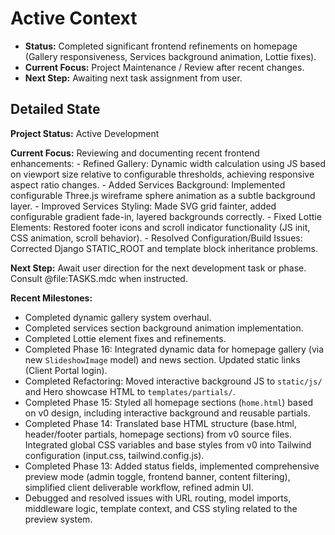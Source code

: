 # Active Context

*   **Status:** Completed significant frontend refinements on homepage (Gallery responsiveness, Services background animation, Lottie fixes).
*   **Current Focus:** Project Maintenance / Review after recent changes.
*   **Next Step:** Awaiting next task assignment from user.

## Detailed State

**Project Status:** Active Development

**Current Focus:** Reviewing and documenting recent frontend enhancements:
    - Refined Gallery: Dynamic width calculation using JS based on viewport size relative to configurable thresholds, achieving responsive aspect ratio changes.
    - Added Services Background: Implemented configurable Three.js wireframe sphere animation as a subtle background layer.
    - Improved Services Styling: Made SVG grid fainter, added configurable gradient fade-in, layered backgrounds correctly.
    - Fixed Lottie Elements: Restored footer icons and scroll indicator functionality (JS init, CSS animation, scroll behavior).
    - Resolved Configuration/Build Issues: Corrected Django STATIC_ROOT and template block inheritance problems.

**Next Step:** Await user direction for the next development task or phase. Consult @file:TASKS.mdc when instructed.

**Recent Milestones:**
- Completed dynamic gallery system overhaul.
- Completed services section background animation implementation.
- Completed Lottie element fixes and refinements.
- Completed Phase 16: Integrated dynamic data for homepage gallery (via new `SlideshowImage` model) and news section. Updated static links (Client Portal login).
- Completed Refactoring: Moved interactive background JS to `static/js/` and Hero showcase HTML to `templates/partials/`.
- Completed Phase 15: Styled all homepage sections (`home.html`) based on v0 design, including interactive background and reusable partials.
- Completed Phase 14: Translated base HTML structure (base.html, header/footer partials, homepage sections) from v0 source files. Integrated global CSS variables and base styles from v0 into Tailwind configuration (input.css, tailwind.config.js).
- Completed Phase 13: Added status fields, implemented comprehensive preview mode (admin toggle, frontend banner, content filtering), simplified client deliverable workflow, refined admin UI.
- Debugged and resolved issues with URL routing, model imports, middleware logic, template context, and CSS styling related to the preview system. 